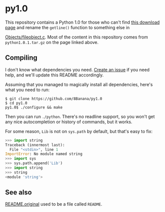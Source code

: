 # py1.0

This repository contains a Python 1.0 for those who can't find
[this download page](http://legacy.python.org/download/releases/src/)
and rename the `getline()` function to something else in

[Objects/fileobject.c](Objects/fileobject.c). Most of the content in
this repository comes from `python1.0.1.tar.gz` on the page linked above.

## Compiling

I don't know what dependencies you need. [Create an
issue](https://github.com/8Banana/py1.0/issues/new) if you need help,
and we'll update this README accordingly.

Assuming that you managed to magically install all dependencies, here's
what you need to run:

    $ git clone https://github.com/8Banana/py1.0
    $ cd py1.0
    py1.0$ ./configure && make

Then you can run `./python`. There's no readline support, so you won't
get any nice autocompletion or history of commands, but it works.

For some reason, `Lib` is not on `sys.path` by default, but that's easy to fix:

```python
>>> import string
Traceback (innermost last):
  File "<stdin>", line 1
ImportError: No module named string
>>> import sys
>>> sys.path.append('Lib')
>>> import string
>>> string
<module 'string'>
```

## See also

[README.original](README.original) used to be a file called `README`.
